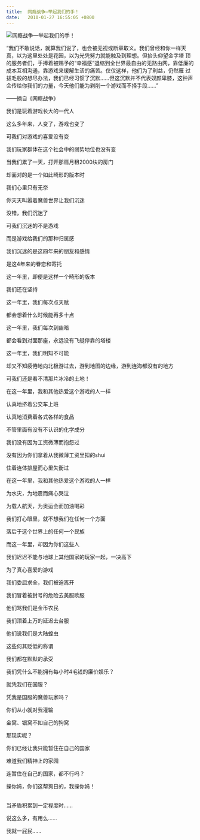 ```yaml
---
title:  网瘾战争—举起我们的手！
date:   2010-01-27 16:55:05 +0800
---
```


![网瘾战争—举起我们的手！](https://data.yunbin.xyz/blog/2010/01/201001271655051264582505.jpg)

“我们不敢说话，就算我们说了，也会被无视或断章取义。我们曾经和你一样天真，以为这里处处是花园，以为光凭努力就能触及到理想。但抬头仰望金字塔 顶的服务者们，手捧着被赐予的“幸福感”退缩到全世界最自由的无路由网，靠低廉的成本互相沟通，靠游戏来缓解生活的痛苦。仅仅这样，他们为了利益，仍然雁 过拔毛般的想尽办法，我们已经习惯了沉默……但这沉默并不代表奴颜卑膝，这钟声会传给你我们的力量，今天他们能为剥削一个游戏而不择手段……”

——摘自《网瘾战争》

我们是玩着游戏长大的一代人

这么多年来，人变了，游戏也变了

可我们对游戏的喜爱没有变

我们玩家群体在这个社会中的弱势地位也没有变

当我们累了一天，打开那扇月租2000块的房门

却面对的是一个如此畸形的版本时

我们心里只有无奈

你天天叫嚣着魔兽世界让我们沉迷

没错，我们沉迷了

可我们沉迷的不是游戏

而是游戏给我们的那种归属感

我们沉迷的是这四年来的朋友和感情

是这4年来的眷恋和寄托

这一年里，即便是这样一个畸形的版本

我们还在坚持

这一年里，我们每次点天赋

都会想着什么时候能再多十点

这一年里，我们每次到幽暗

都会看到对面那座，永远没有飞艇停靠的塔楼

这一年里，我们明知不可能

却又不知疲倦地向北极游过去，游到地图的边缘，游到连海都没有的地方

可我们还是看不清那片冰冷的土地！

在这一年里，我和其他热爱这个游戏的人一样

认真地挤着公交车上班

认真地消费着各式各样的食品

不管里面有没有不认识的化学成分

我们没有因为工资微薄而抱怨过

没有因为你们拿着从我微薄工资里扣的shui

住着连体排屋而心里失衡过

在这一年里，我和其他热爱这个游戏的人一样

为水灾，为地震而痛心哭泣

为载人航天，为奥运会而加油喝彩

我们打心眼里，就不想我们在任何一个方面

落后于这个世界上的任何一个民族

而这一年里，却因为你们这些人

我们迟迟不能与地球上其他国家的玩家一起，一决高下

为了真心喜爱的游戏

我们委屈求全，我们被迫离开

我们冒着被封号的危险去美服欧服

他们骂我们是金币农民

我们顶着上万的延迟去台服

他们说我们是大陆蝗虫

这些何其贬低的称谓

我们都在默默的承受

我们凭什么不能拥有每小时4毛钱的廉价娱乐？

就凭我们在国服？

凭我是国服的魔兽玩家吗？

你们从小就对我灌输

金窝、银窝不如自己的狗窝

那现实呢？

你们已经让我只能暂住在自己的国家

难道我们精神上的家园

连暂住在自己的国家，都不行吗？

操你妈，你们这帮狗日的，我操你妈！<br />&nbsp;

当矛盾积累到一定程度时……

说这么多，有用么……

我就一屁民……

<!--17-->

